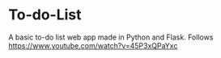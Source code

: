 # To-do-List
A basic to-do list web app made in Python and Flask. Follows https://www.youtube.com/watch?v=45P3xQPaYxc
